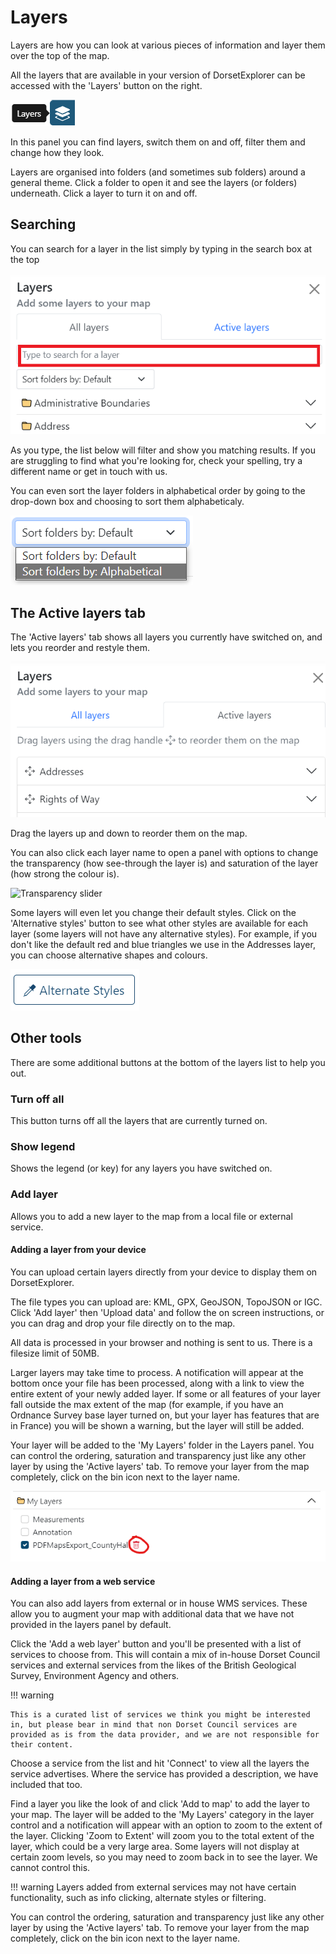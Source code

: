 # Layers

Layers are how you can look at various pieces of information and layer them over the top of the map.

All the layers that are available in your version of DorsetExplorer can be accessed with the 'Layers' button on the right.

![Layers button](../assets/images/layers-button.png)

In this panel you can find layers, switch them on and off, filter them and change how they look.

Layers are organised into folders (and sometimes sub folders) around a general theme. Click a folder to open it and see the layers (or folders) underneath. Click a layer to turn it on and off.

## Searching

You can search for a layer in the list simply by typing in the search box at the top

![Layers search box](../assets/images/layers-search.png)

As you type, the list below will filter and show you matching results. If you are struggling to find what you're looking for, check your spelling, try a different name or get in touch with us.

You can even sort the layer folders in alphabetical order by going to the drop-down box and choosing to sort them alphabeticaly.

![Sorting layer folders alphabeticaly using the drop-down box](../assets/images/layers-alphabetical-sort.png)

## The Active layers tab

The 'Active layers' tab shows all layers you currently have switched on, and lets you reorder and restyle them.

![Active layers tab](../assets/images/layers-active-layers.png)

Drag the layers up and down to reorder them on the map. 

You can also click each layer name to open a panel with options to change the transparency (how see-through the layer is) and saturation of the layer (how strong the colour is).

![Transparency slider](../assets/images/layers-transparency-slider.gif)

Some layers will even let you change their default styles. Click on the 'Alternative styles' button to see what other styles are available for each layer (some layers will not have any alternative styles). For example, if you don't like the default red and blue triangles we use in the Addresses layer, you can choose alternative shapes and colours.

![How to choose an alternative style for your layer](../assets/images/layers-alternative-styles.png)

## Other tools
There are some additional buttons at the bottom of the layers list to help you out.

### Turn off all
This button turns off all the layers that are currently turned on. 

### Show legend
Shows the legend (or key) for any layers you have switched on.

### Add layer
Allows you to add a new layer to the map from a local file or external service.

#### Adding a layer from your device

You can upload certain layers directly from your device to display them on DorsetExplorer.

The file types you can upload are: KML, GPX, GeoJSON, TopoJSON or IGC. Click 'Add layer' then 'Upload data' and follow the on screen instructions, or you can drag and drop your file directly on to the map.

All data is processed in your browser and nothing is sent to us. There is a filesize limit of 50MB.

Larger layers may take time to process. A notification will appear at the bottom once your file has been processed, along with a link to view the entire extent of your newly added layer. If some or all features of your layer fall outside the max extent of the map (for example, if you have an Ordnance Survey base layer turned on, but your layer has features that are in France) you will be shown a warning, but the layer will still be added.

Your layer will be added to the 'My Layers' folder in the Layers panel. You can control the ordering, saturation and transparency just like any other layer by using the 'Active layers' tab. To remove your layer from the map completely, click on the bin icon next to the layer name.

![Remove layer button](../assets/images/layers-remove-layer.png)

#### Adding a layer from a web service

You can also add layers from external or in house WMS services. These allow you to augment your map with additional data that we have not provided in the layers panel by default.

Click the 'Add a web layer' button and you'll be presented with a list of services to choose from. This will contain a mix of in-house Dorset Council services and external services from the likes of the British Geological Survey, Environment Agency and others. 

!!! warning

    This is a curated list of services we think you might be interested in, but please bear in mind that non Dorset Council services are provided as is from the data provider, and we are not responsible for their content.

Choose a service from the list and hit 'Connect' to view all the layers the service advertises. Where the service has provided a description, we have included that too.

Find a layer you like the look of and click 'Add to map' to add the layer to your map. The layer will be added to the 'My Layers' category in the layer control and a notification will appear with an option to zoom to the extent of the layer. Clicking 'Zoom to Extent' will zoom you to the total extent of the layer, which could be a very large area. Some layers will not display at certain zoom levels, so you may need to zoom back in to see the layer. We cannot control this.

!!! warning
    Layers added from external services may not have certain functionality, such as info clicking, alternate styles or filtering.

 You can control the ordering, saturation and transparency just like any other layer by using the 'Active layers' tab. To remove your layer from the map completely, click on the bin icon next to the layer name.


